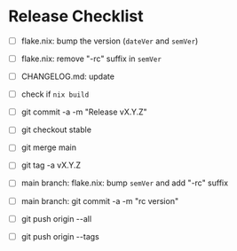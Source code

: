 # Release Checklist

- [ ] flake.nix: bump the version (`dateVer` and `semVer`)
- [ ] flake.nix: remove "-rc" suffix in `semVer`
- [ ] CHANGELOG.md: update
- [ ] check if `nix build`
- [ ] git commit -a -m "Release vX.Y.Z"
- [ ] git checkout stable
- [ ] git merge main
- [ ] git tag -a vX.Y.Z
- [ ] main branch: flake.nix: bump `semVer` and add "-rc" suffix
- [ ] main branch: git commit -a -m "rc version"
- [ ] git push origin --all
- [ ] git push origin --tags

